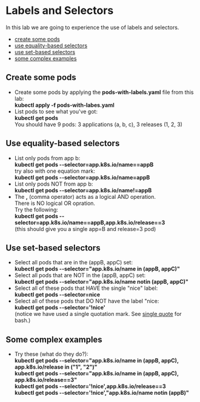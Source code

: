 # Labels and Selectors

In this lab we are going to experience the use of labels and selectors.


- [create some pods](#create-some-pods)
- [use equality-based selectors](#use-equality-based-selectors)
- [use set-based selectors](#use-set-based-selectors)
- [some complex examples](#some-complex-examples)

## Create some pods

- Create some pods by applying the **pods-with-labels.yaml** file from this lab:  
**kubectl apply -f pods-with-labes.yaml**
- List pods to see what you've got:  
**kubectl get pods**  
You should have 9 pods:   3 applications (a, b, c),  3 releases (1, 2, 3)


## Use equality-based selectors

- List only pods from app b:  
**kubectl get pods --selector=app.k8s.io/name==appB**  
try also with one equation mark:  
**kubectl get pods --selector=app.k8s.io/name=appB**  
- List only pods NOT from app b:  
**kubectl get pods --selector=app.k8s.io/name!=appB**
- The **,** (comma operator) acts as a logical AND operation.  
There is NO logical OR opration.  
Try the following:  
**kubectl get pods --selector=app.k8s.io/name==appB,app.k8s.io/release==3**  
(this should give you a single app=B and release=3 pod)

## Use set-based selectors

- Select all pods that are in the (appB, appC) set:  
**kubectl get pods --selector="app.k8s.io/name in (appB, appC)"**
- Select all pods that are NOT in the (appB, appC) set:  
**kubectl get pods --selector="app.k8s.io/name notin (appB, appC)"**
- Select all of these pods that HAVE the single "nice" label:  
**kubectl get pods --selector=nice**
- Select all of these pods that DO NOT have the label "nice:  
**kubectl get pods --selector='!nice'**  
(notice we have used a single quotation mark. See [single quote](https://www.gnu.org/software/bash/manual/html_node/Single-Quotes.html) for bash.)

## Some complex examples

- Try these (what do they do?):  
**kubectl get pods --selector="app.k8s.io/name in (appB, appC), app.k8s.io/release in ("1", "2")"**  
**kubectl get pods --selector="app.k8s.io/name in (appB, appC), app.k8s.io/release==3"**  
**kubectl get pods --selector='!nice',app.k8s.io/release==3**  
**kubectl get pods --selector='!nice',"app.k8s.io/name notin (appB)"**